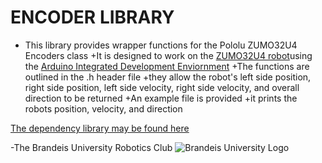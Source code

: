 ENCODER LIBRARY
===============
+ This library provides wrapper functions for the Pololu ZUMO32U4 Encoders class
	+It is designed to work on the [ZUMO32U4 robot](https://www.pololu.com/docs/0J63/all)using the [Arduino Integrated Development Enviornment](https://www.arduino.cc/en/Main/Software)
+The functions are outlined in the .h header file
	+they allow the robot's left side position, right side position, left side velocity, right side velocity, and overall direction to be returned
+An example file is provided
	+it prints the robots position, velocity, and direction

[The dependency library may be found here](http://pololu.github.io/zumo-32u4-arduino-library/)

-The Brandeis University Robotics Club
![Brandeis University Logo](https://www.brandeis.edu/communications/creative/downloads/gotham-outlined.jpg)
		